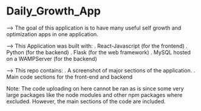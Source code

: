 # Daily_Growth_App

--> The goal of this application is to have many useful self growth and optimization apps in one application.

--> This Application was built with:
. React-Javascript (for the frontend)
. Python (for the backend)
. Flask (for the web framework)
. MySQL hosted on a WAMPServer (for the backend)

--> This repo contains:
. A screenshot of major sections of the application.
. Main code sections for the front-end and backend

Note: The code uploading on here cannot be ran as is since some very large packages like the node modules and other npm packages where excluded. However, the main sections of the code are included.
